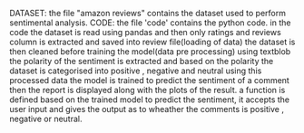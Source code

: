 DATASET: the file "amazon reviews" contains the dataset used to perform sentimental analysis.
CODE: the file 'code' contains the python code.
in the code the dataset is read using pandas and then only ratings and reviews column is extracted and saved into review file(loading of data)
the dataset is then cleaned before training the model(data pre processing)
using textblob the polarity of the sentiment is extracted and based on the polarity the dataset is categorised into positive , negative and neutral
using this processed data the model is trained to predict the sentiment of a comment
then the report is displayed along with the plots of the result.
a function is defined based on the trained model to predict the sentiment, it accepts the user input and gives the output as to wheather the comments is positive , negative or neutral.
